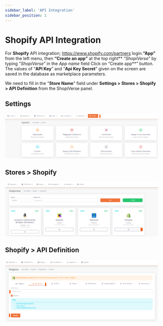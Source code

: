 ```yaml
---
sidebar_label: 'API Integration'
sidebar_position: 1
---
```


# Shopify API Integration



For **Shopify** API integration; https://www.shopify.com/partners login.**“App”** from the left menu, then **“Create an app”** at the top right** “*ShopiVerse*” by typing “*ShopiVerse*” in the *App name* field Click on “Create app**” button. The values of “**API Key**” and “**Api Key Secret**” given on the screen are saved in the database as marketplace parameters.


We need to fill in the "**Store Name**" field under **Settings > Stores > Shopify > API Definition** from the ShopiVerse panel.

## Settings
![ShopiVerseSetting](../shopify/img/shopiverseSetting.png)

 
## Stores > Shopify
![Shopif](../shopify/img/shopiverseSettingShopify.png)

## Shopify > API Definition
![ShopifyAPI](../shopify/img/shopiverseSettingShopifyApi.png)